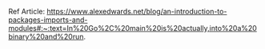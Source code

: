 


Ref Article: https://www.alexedwards.net/blog/an-introduction-to-packages-imports-and-modules#:~:text=In%20Go%2C%20main%20is%20actually,into%20a%20binary%20and%20run.

